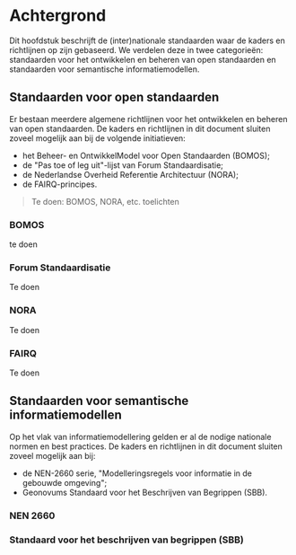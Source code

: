 # Achtergrond
Dit hoofdstuk beschrijft de (inter)nationale standaarden waar de kaders en richtlijnen op zijn gebaseerd. We verdelen deze in twee categorieën: standaarden voor het ontwikkelen en beheren van open standaarden en standaarden voor semantische informatiemodellen.

## Standaarden voor open standaarden
Er bestaan meerdere algemene richtlijnen voor het ontwikkelen en beheren van open standaarden. De kaders en richtlijnen in dit document sluiten zoveel mogelijk aan bij de volgende initiatieven:
- het Beheer- en OntwikkelModel voor Open Standaarden (BOMOS);
- de "Pas toe of leg uit"-lijst van Forum Standaardisatie;
- de Nederlandse Overheid Referentie Architectuur (NORA);
- de FAIRQ-principes.

> Te doen: BOMOS, NORA, etc. toelichten

### BOMOS
te doen

### Forum Standaardisatie
Te doen

### NORA
Te doen

### FAIRQ
Te doen

## Standaarden voor semantische informatiemodellen
Op het vlak van informatiemodellering gelden er al de nodige nationale normen en best practices. De kaders en richtlijnen in dit document sluiten zoveel mogelijk aan bij:
<!-- - Geonovums Metamodel voor informatiemodellering (MIM); -->
- de NEN-2660 serie, "Modelleringsregels voor informatie in de gebouwde omgeving";
- Geonovums Standaard voor het Beschrijven van Begrippen (SBB).
<!-- - CROWs "Ontology Matching trough alignment and extension: a Best Practice". -->

<!-- Het MIM is een algemeen metamodel voor informatiemodellering. Het metamodel bestaat uit metaklassen en wat MIM metagegevens noemt. Regels voor toepassing worden beschreven. Er is een MIM-toepassing beschreven in de formele modelleertalen UML en de RDF-standaarden SKOS, OWL, RDFS en SHACL. -->

### NEN 2660

### Standaard voor het beschrijven van begrippen (SBB)